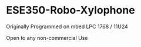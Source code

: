 ESE350-Robo-Xylophone
=====================

Originally Programmed on mbed LPC 1768 / 11U24

Open to any non-commercial Use
